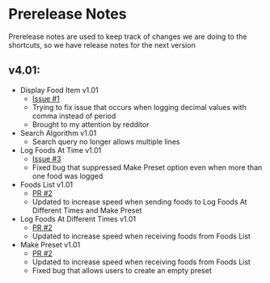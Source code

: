 # Prerelease Notes
Prerelease notes are used to keep track of changes we are doing to the shortcuts, so we have release notes for the next version

## v4.01:
- Display Food Item v1.01
	- [Issue #1](https://github.com/iffy-pi/apple-shortcuts/issues/1)
	- Trying to fix issue that occurs when logging 	decimal values with comma instead of period
	- Brought to my attention by redditor
- Search Algorithm v1.01
	- Search query no longer allows multiple lines
- Log Foods At Time v1.01
	- [Issue #3](https://github.com/iffy-pi/apple-shortcuts/issues/3)
	- Fixed bug that suppressed Make Preset option even when more than one food was logged
- Foods List v1.01
	- [PR #2](https://github.com/iffy-pi/apple-shortcuts/pull/2)
	- Updated to increase speed when sending foods to Log Foods At Different Times and Make Preset
- Log Foods At Different Times v1.01
	- [PR #2](https://github.com/iffy-pi/apple-shortcuts/pull/2)
	- Updated to increase speed when receiving foods from Foods List
- Make Preset v1.01
	- [PR #2](https://github.com/iffy-pi/apple-shortcuts/pull/2)
	- Updated to increase speed when receiving foods from Foods List
	- Fixed bug that allows users to create an empty preset
